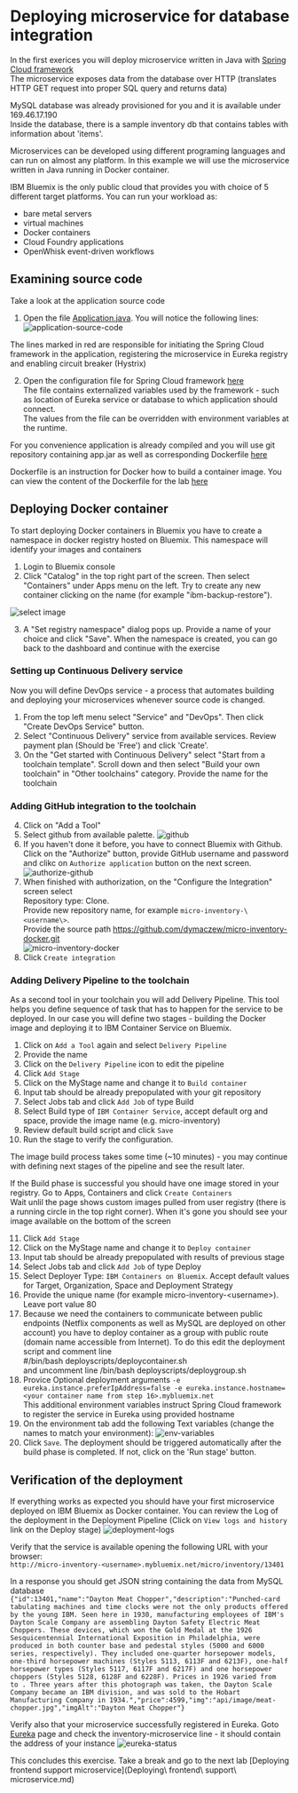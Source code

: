 # Deploying microservice for database integration

In the first exerices you will deploy microservice written in Java with [Spring Cloud framework](http://projects.spring.io/spring-cloud/)  
The microservice exposes data from the database over HTTP (translates HTTP GET request into proper SQL query and returns data)  

MySQL database was already provisioned for you and it is available under 169.46.17.190  
Inside the database, there is a sample inventory db that contains tables with information about 'items'.

Microservices can be developed using different programing languages and can run on almost any platform. In this example we will use the microservice written in Java running in Docker container.

IBM Bluemix is the only public cloud that provides you with choice of 5 different target platforms. You can run your workload as:
- bare metal servers
- virtual machines
- Docker containers
- Cloud Foundry applications
- OpenWhisk event-driven workflows

## Examining source code
Take a look at the application source code  
1. Open the file [Application.java](https://github.com/dymaczew/cloudnative-micro-inventory-dymaczew/blob/master/src/main/java/inventory/mysql/Application.java). You will notice the following lines:  
![application-source-code](resources/005-application1-source-code.png)

The lines marked in red are responsible for initiating the Spring Cloud framework in the application, registering the microservice in Eureka registry and enabling circuit breaker (Hystrix)

2. Open the configuration file for Spring Cloud framework [here](https://github.com/dymaczew/cloudnative-micro-inventory-dymaczew/blob/master/src/main/resources/application.yml)  
The file contains externalized variables used by the framework - such as location of Eureka service or database to which application should connect.  
The values from the file can be overridden with environment variables at the runtime.

For you convenience application is already compiled and you will use git repository containing app.jar as well as corresponding Dockerfile [here](https://github.com/dymaczew/micro-inventory-docker.git)

Dockerfile is an instruction for Docker how to build a container image. You can view the content of the Dockerfile for the lab [here](https://github.com/dymaczew/micro-inventory-docker/blob/master/Dockerfile)

## Deploying Docker container
To start deploying Docker containers in Bluemix you have to create a namespace in docker registry hosted on Bluemix. This namespace will identify your images and containers

  1. Login to Bluemix console
  2. Click "Catalog" in the top right part of the screen. Then select "Containers" under Apps menu on the left. Try to create any new container clicking on the name (for example "ibm-backup-restore").  

![select image](resources/002-select-container.png)  

  3. A "Set registry namespace" dialog pops up. Provide a name of your choice and click "Save". When the namespace is created, you can go back to the dashboard and continue with the exercise

### Setting up Continuous Delivery service

Now you will define DevOps service - a process that automates building and deploying your microservices whenever source code is changed.
1. From the top left menu select "Service" and "DevOps". Then click "Create DevOps Service" button.
2. Select "Continuous Delivery" service from available services. Review payment plan (Should be 'Free') and click 'Create'.
3. On the "Get started with Continuous Delivery" select "Start from a toolchain template". Scroll down and then select "Build your own toolchain" in "Other toolchains" category. Provide the name for the toolchain

### Adding GitHub integration to the toolchain
4. Click on "Add a Tool"
5. Select github from available palette. 
![github](resources/003-select-github-integration.png)  
6. If you haven't done it before, you have to connect Bluemix with Github.  Click on the "Authorize" button, provide  GitHub username and password and clikc on `Authorize application` button on the next screen.
![authorize-github](resources/009-authorize-github-access.png)
7. When finished with authorization, on the "Configure the Integration" screen select  
    Repository type: Clone.  
    Provide new  repository name, for example `micro-inventory-\<username\>`.  
    Provide the source path https://github.com/dymaczew/micro-inventory-docker.git  
![micro-inventory-docker](resources/004-details-of-github-integration.png)
8. Click `Create integration`

### Adding Delivery Pipeline to the toolchain

As a second tool in your toolchain you will add Delivery Pipeline. This tool helps you define sequence of task that has to happen for the service to be deployed. In our case you will define two stages - building the Docker image and deploying it to IBM Container Service on Bluemix.

1. Click on `Add a Tool` again and select `Delivery Pipeline`
2. Provide the name
3. Click on the `Delivery Pipeline` icon to edit the pipeline
4. Click `Add Stage`
5. Click on the MyStage name and change it to `Build container`
6. Input tab should be already prepopulated with your git repository
7. Select Jobs tab and click `Add Job` of type Build
8. Select Build type of `IBM Container Service`, accept default org and space, provide the image name (e.g. micro-inventory)
9. Review default build script and click `Save`
10. Run the stage to verify the configuration. 

The image build process takes some time (~10 minutes) - you may continue with defining next stages of the pipeline and see the result later.

If the Build phase is successful you should have one image stored in your registry. Go to Apps, Containers and click `Create Containers`  
Wait unlil the page shows custom images pulled from user registry (there is a running circle in the top right corner). When it's gone you should see your image available on the bottom of the screen

11. Click `Add Stage`
12. Click on the MyStage name and change it to `Deploy container`
13. Input tab should be already prepopulated with results of previous stage
14. Select Jobs tab and click `Add Job` of type Deploy
15. Select Deployer Type: `IBM Containers on Bluemix`. Accept default values for Target, Organization, Space and Deployment Strategy
16. Provide the unique name (for example micro-inventory-\<username\>). Leave port value 80
17. Because we need the containers to communicate between public endpoints (Netflix components as well as MySQL are deployed on other account) you have to deploy container as a group with public route (domain name accessible from Internet). To do this edit the deployment script and comment line  
      #/bin/bash deployscripts/deploycontainer.sh  
and uncomment line
      /bin/bash deployscripts/deploygroup.sh
18. Provice Optional deployment arguments `-e eureka.instance.preferIpAddress=false -e eureka.instance.hostname=<your container name from step 16>.mybluemix.net`  
This additional environment variables instruct Spring Cloud framework to register the service in Eureka using provided hostname
19. On the environment tab add the following Text variables (change the names to match your environment):
![env-variables](resources/007-deploy-env-properties.png)
20. Click `Save`. The deployment should be triggered automatically after the build phase is completed. If not, click on the 'Run stage' button.

## Verification of the deployment
If everything works as expected you should have your first microservice deployed on IBM Bluemix as Docker container. You can review the Log of the deployment in the Deployment Pipeline (Click on `View logs and history` link on the Deploy stage)
![deployment-logs](resources/010-pipeline-logs.png)

Verify that the service is available opening the following URL with your browser:  
  `http://micro-inventory-<username>.mybluemix.net/micro/inventory/13401`

In a response you should get JSON string containing the data from MySQL database  
`{"id":13401,"name":"Dayton Meat Chopper","description":"Punched-card tabulating machines and time clocks were not the only products offered by the young IBM. Seen here in 1930, manufacturing employees of IBM's Dayton Scale Company are assembling Dayton Safety Electric Meat Choppers. These devices, which won the Gold Medal at the 1926 Sesquicentennial International Exposition in Philadelphia, were produced in both counter base and pedestal styles (5000 and 6000 series, respectively). They included one-quarter horsepower models, one-third horsepower machines (Styles 5113, 6113F and 6213F), one-half horsepower types (Styles 5117, 6117F and 6217F) and one horsepower choppers (Styles 5128, 6128F and 6228F). Prices in 1926 varied from  to . Three years after this photograph was taken, the Dayton Scale Company became an IBM division, and was sold to the Hobart Manufacturing Company in 1934.","price":4599,"img":"api/image/meat-chopper.jpg","imgAlt":"Dayton Meat Chopper"}`

Verify also that your microservice successfully registered in Eureka. Goto [Eureka](http://netflix-eureka-dymaczew.mybluemix.net/) page and check the inventory-microservice line - it should contain the address of your instance
![eureka-status](resources/011-eureka-status.png)
  
This concludes this exercise. Take a break and go to the next lab [Deploying frontend support microservice](Deploying\ frontend\ support\ microservice.md)



